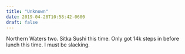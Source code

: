 ```yaml
---
title: "Unknown"
date: 2019-04-28T10:58:42-0600
draft: false
---
```


Northern Waters two. Sitka Sushi this time. Only got 14k steps in before lunch this time. I must be slacking.
